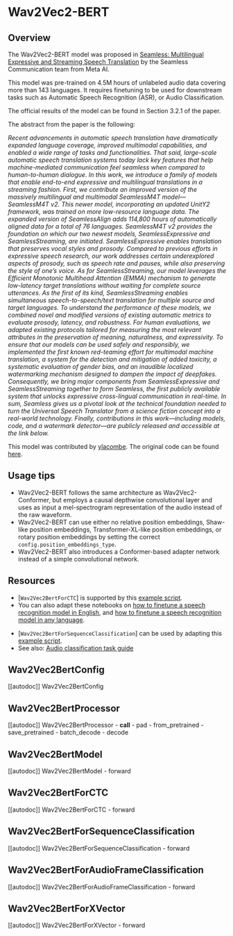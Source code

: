 <!--Copyright 2024 The HuggingFace Team. All rights reserved.

Licensed under the Apache License, Version 2.0 (the "License"); you may not use this file except in compliance with
the License. You may obtain a copy of the License at

http://www.apache.org/licenses/LICENSE-2.0

Unless required by applicable law or agreed to in writing, software distributed under the License is distributed on
an "AS IS" BASIS, WITHOUT WARRANTIES OR CONDITIONS OF ANY KIND, either express or implied. See the License for the
specific language governing permissions and limitations under the License.

⚠️ Note that this file is in Markdown but contain specific syntax for our doc-builder (similar to MDX) that may not be
rendered properly in your Markdown viewer.

-->

# Wav2Vec2-BERT

## Overview

The Wav2Vec2-BERT model was proposed in [Seamless: Multilingual Expressive and Streaming Speech Translation](https://ai.meta.com/research/publications/seamless-multilingual-expressive-and-streaming-speech-translation/) by the Seamless Communication team from Meta AI.

This model was pre-trained on 4.5M hours of unlabeled audio data covering more than 143 languages. It requires finetuning to be used for downstream tasks such as Automatic Speech Recognition (ASR), or Audio Classification.

The official results of the model can be found in Section 3.2.1 of the paper.

The abstract from the paper is the following:

*Recent advancements in automatic speech translation have dramatically expanded language coverage, improved multimodal capabilities, and enabled a wide range of tasks and functionalities. That said, large-scale automatic speech translation systems today lack key features that help machine-mediated communication feel seamless when compared to human-to-human dialogue. In this work, we introduce a family of models that enable end-to-end expressive and multilingual translations in a streaming fashion. First, we contribute an improved version of the massively multilingual and multimodal SeamlessM4T model—SeamlessM4T v2. This newer model, incorporating an updated UnitY2 framework, was trained on more low-resource language data. The expanded version of SeamlessAlign adds 114,800 hours of automatically aligned data for a total of 76 languages. SeamlessM4T v2 provides the foundation on which our two newest models, SeamlessExpressive and SeamlessStreaming, are initiated. SeamlessExpressive enables translation that preserves vocal styles and prosody. Compared to previous efforts in expressive speech research, our work addresses certain underexplored aspects of prosody, such as speech rate and pauses, while also preserving the style of one’s voice. As for SeamlessStreaming, our model leverages the Efficient Monotonic Multihead Attention (EMMA) mechanism to generate low-latency target translations without waiting for complete source utterances. As the first of its kind, SeamlessStreaming enables simultaneous speech-to-speech/text translation for multiple source and target languages. To understand the performance of these models, we combined novel and modified versions of existing automatic metrics to evaluate prosody, latency, and robustness. For human evaluations, we adapted existing protocols tailored for measuring the most relevant attributes in the preservation of meaning, naturalness, and expressivity. To ensure that our models can be used safely and responsibly, we implemented the first known red-teaming effort for multimodal machine translation, a system for the detection and mitigation of added toxicity, a systematic evaluation of gender bias, and an inaudible localized watermarking mechanism designed to dampen the impact of deepfakes. Consequently, we bring major components from SeamlessExpressive and SeamlessStreaming together to form Seamless, the first publicly available system that unlocks expressive cross-lingual communication in real-time. In sum, Seamless gives us a pivotal look at the technical foundation needed to turn the Universal Speech Translator from a science fiction concept into a real-world technology. Finally, contributions in this work—including models, code, and a watermark detector—are publicly released and accessible at the link below.*

This model was contributed by [ylacombe](https://huggingface.co/ylacombe). The original code can be found [here](https://github.com/facebookresearch/seamless_communication).

## Usage tips

- Wav2Vec2-BERT follows the same architecture as Wav2Vec2-Conformer, but employs a causal depthwise convolutional layer and uses as input a mel-spectrogram representation of the audio instead of the raw waveform.
- Wav2Vec2-BERT can use either no relative position embeddings, Shaw-like position embeddings, Transformer-XL-like position embeddings, or
  rotary position embeddings by setting the correct `config.position_embeddings_type`.
- Wav2Vec2-BERT also introduces a Conformer-based adapter network instead of a simple convolutional network.

## Resources

<PipelineTag pipeline="automatic-speech-recognition"/>

- [`Wav2Vec2BertForCTC`] is supported by this [example script](https://github.com/huggingface/transformers/tree/main/examples/pytorch/speech-recognition).
- You can also adapt these notebooks on [how to finetune a speech recognition model in English](https://colab.research.google.com/github/huggingface/notebooks/blob/main/examples/speech_recognition.ipynb), and [how to finetune a speech recognition model in any language](https://colab.research.google.com/github/huggingface/notebooks/blob/main/examples/multi_lingual_speech_recognition.ipynb).

<PipelineTag pipeline="audio-classification"/>

- [`Wav2Vec2BertForSequenceClassification`] can be used by adapting this [example script](https://github.com/huggingface/transformers/tree/main/examples/pytorch/audio-classification).
- See also: [Audio classification task guide](../tasks/audio_classification)


## Wav2Vec2BertConfig

[[autodoc]] Wav2Vec2BertConfig

## Wav2Vec2BertProcessor

[[autodoc]] Wav2Vec2BertProcessor
    - __call__
    - pad
    - from_pretrained
    - save_pretrained
    - batch_decode
    - decode

## Wav2Vec2BertModel

[[autodoc]] Wav2Vec2BertModel
    - forward

## Wav2Vec2BertForCTC

[[autodoc]] Wav2Vec2BertForCTC
    - forward

## Wav2Vec2BertForSequenceClassification

[[autodoc]] Wav2Vec2BertForSequenceClassification
    - forward

## Wav2Vec2BertForAudioFrameClassification

[[autodoc]] Wav2Vec2BertForAudioFrameClassification
    - forward

## Wav2Vec2BertForXVector

[[autodoc]] Wav2Vec2BertForXVector
    - forward
